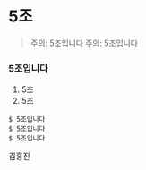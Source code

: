 5조
==============

> 주의: 5조입니다
> 주의: 5조입니다


### 5조입니다

1. 5조
2. 5조

```5조예요
$ 5조입니다
$ 5조입니다
$ 5조입니다
```

김홍진
